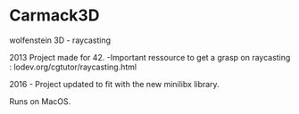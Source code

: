 # Carmack3D
wolfenstein 3D - raycasting


2013
Project made for 42.
-Important ressource to get a grasp on raycasting : lodev.org/cgtutor/raycasting.html

2016 - Project updated to fit with the new minilibx library.

Runs on MacOS.
